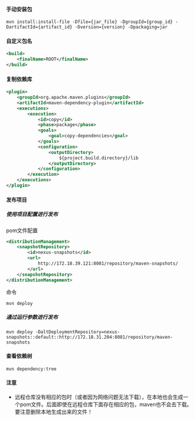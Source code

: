 #### 手动安装包

```shell
mvn install:install-file -Dfile={jar_file} -DgroupId={group_id} -DartifactId={artifact_id} -Dversion={version} -Dpackaging=jar
```

#### 自定义包名

```xml
<build>
    <finalName>ROOT</finalName>
</build>
```

#### 复制依赖库

```xml
<plugin>
    <groupId>org.apache.maven.plugins</groupId>
    <artifactId>maven-dependency-plugin</artifactId>
    <executions>
        <execution>
            <id>copy</id>
            <phase>package</phase>
            <goals>
                <goal>copy-dependencies</goal>
            </goals>
            <configuration>
                <outputDirectory>
                    ${project.build.directory}/lib
                </outputDirectory>
            </configuration>
        </execution>
    </executions>
</plugin>
```

#### 发布项目

##### 使用项目配置进行发布

pom文件配置

```xml
<distributionManagement>
    <snapshotRepository>
        <id>nexus-snapshots</id>
        <url>
            http://172.18.39.121:8081/repository/maven-snapshots/
        </url>
    </snapshotRepository>
</distributionManagement>
```

命令

```shell
mvn deploy
```

##### 通过运行参数进行发布

```shell
mvn deploy -DaltDeploymentRepository=nexus-snapshots::default::http://172.18.31.204:8081/repository/maven-snapshots
```


#### 查看依赖树

```shell
mvn dependency:tree
```

#### 注意

+ 远程仓库没有相应的包时（或者因为网络问题无法下载），在本地也会生成一个pom文件。后面即使在远程仓库下面存在相应的包，maven也不会去下载。要注意删除本地生成出来的文件！







